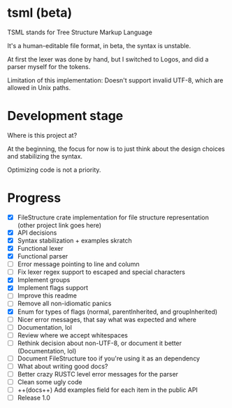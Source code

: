 # tsml (beta)
TSML stands for Tree Structure Markup Language

It's a human-editable file format, in beta, the syntax is unstable.

At first the lexer was done by hand, but I switched to Logos, and did a parser myself for the tokens.

Limitation of this implementation: Doesn't support invalid UTF-8, which are allowed in Unix paths.

# Development stage
Where is this project at?

At the beginning, the focus for now is to just think about the design choices and stabilizing the syntax.

Optimizing code is not a priority.

# Progress
- [x] FileStructure crate implementation for file structure representation (other project link goes here)
- [x] API decisions
- [x] Syntax stabilization + examples skratch
- [x] Functional lexer
- [x] Functional parser
- [ ] Error message pointing to line and column
- [ ] Fix lexer regex support to escaped and special characters
- [x] Implement groups
- [x] Implement flags support
- [ ] Improve this readme
- [ ] Remove all non-idiomatic panics
- [x] Enum for types of flags (normal, parentInherited, and groupInherited)
- [ ] Nicer error messages, that say what was expected and where
- [ ] Documentation, lol
- [ ] Review where we accept whitespaces
- [ ] Rethink decision about non-UTF-8, or document it better (Documentation, lol)
- [ ] Document FileStructure too if you're using it as an dependency
- [ ] What about writing good docs?
- [ ] Better crazy RUSTC level error messages for the parser
- [ ] Clean some ugly code
- [ ] ++(docs++) Add examples field for each item in the public API
- [ ] Release 1.0
